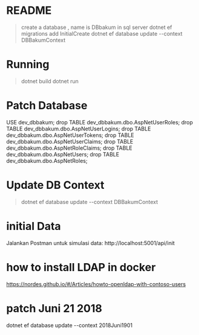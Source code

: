 # README #
> create a database , name is DBbakum in sql server
> dotnet ef migrations add InitialCreate
> dotnet ef database update --context DBBakumContext

# Running #
> dotnet build
> dotnet run

# Patch Database #
USE dev_dbbakum;
drop TABLE dev_dbbakum.dbo.AspNetUserRoles;
drop TABLE dev_dbbakum.dbo.AspNetUserLogins;
drop TABLE dev_dbbakum.dbo.AspNetUserTokens;
drop TABLE dev_dbbakum.dbo.AspNetUserClaims;
drop TABLE dev_dbbakum.dbo.AspNetRoleClaims;
drop TABLE dev_dbbakum.dbo.AspNetUsers;
drop TABLE dev_dbbakum.dbo.AspNetRoles;

# Update DB Context #

> dotnet ef database update --context DBBakumContext
 
# initial Data #
Jalankan Postman untuk simulasi data:
http://localhost:5001/api/init

# how to install LDAP in docker #
https://nordes.github.io/#/Articles/howto-openldap-with-contoso-users


# patch Juni 21 2018 #
dotnet ef database update --context 2018Juni1901